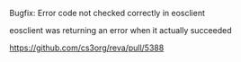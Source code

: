 Bugfix: Error code not checked correctly in eosclient

eosclient was returning an error when it actually succeeded

https://github.com/cs3org/reva/pull/5388